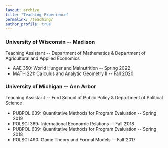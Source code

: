 ```yaml
---
layout: archive
title: "Teaching Experience"
permalink: /teaching/
author_profile: true
---
```


### University of Wisconsin -- Madison <a name="UW"></a>

Teaching Assistant -- Department of Mathematics & Department of Agricultural and Applied Economics

- AAE 350: World Hunger and Malnutrition -- Spring 2022
- MATH 221: Calculus and Analytic Geometry II -- Fall 2020


### University of Michigan -- Ann Arbor <a name="UM"></a>

Teaching Assistant -- Ford School of Public Policy & Department of Political Science

- PUBPOL 639: Quantitative Methods for Program Evaluation -- Spring 2019
- POLSCI 369: International Economic Relations -- Fall 2018
- PUBPOL 639: Quantitative Methods for Program Evaluation -- Spring 2018
- POLSCI 490: Game Theory and Formal Models -- Fall 2017


